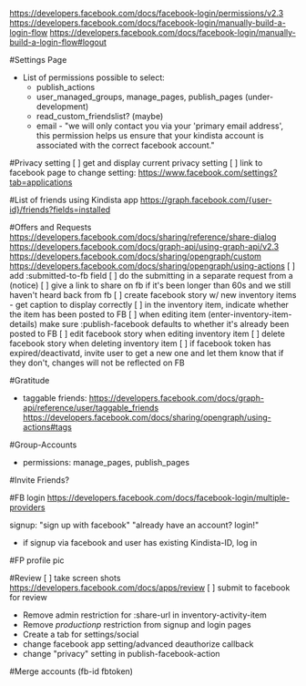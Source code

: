 https://developers.facebook.com/docs/facebook-login/permissions/v2.3
https://developers.facebook.com/docs/facebook-login/manually-build-a-login-flow
https://developers.facebook.com/docs/facebook-login/manually-build-a-login-flow#logout

#Settings Page
 - List of permissions possible to select:
   - publish_actions
    - user_managed_groups, manage_pages, publish_pages (under-development)
    - read_custom_friendslist? (maybe)
    - email - "we will only contact you via your 'primary email address',
               this permission helps us ensure that your kindista account
               is associated with the correct facebook account."

#Privacy setting
 [ ] get and display current privacy setting
 [ ] link to facebook page to change setting:
     https://www.facebook.com/settings?tab=applications

#List of friends using Kindista app
https://graph.facebook.com/{user-id}/friends?fields=installed

#Offers and Requests
https://developers.facebook.com/docs/sharing/reference/share-dialog
https://developers.facebook.com/docs/graph-api/using-graph-api/v2.3
https://developers.facebook.com/docs/sharing/opengraph/custom
https://developers.facebook.com/docs/sharing/opengraph/using-actions
[ ] add :submitted-to-fb field
[ ] do the submitting in a separate request from a (notice)
[ ] give a link to share on fb if it's been longer than 60s and we still haven't heard back from  fb
[ ] create facebook story w/ new inventory items
    - get caption to display correctly
[ ] in the inventory item, indicate whether the item has been posted to FB
[ ] when editing item (enter-inventory-item-details)  make sure :publish-facebook defaults to whether it's already been posted to FB
[ ] edit facebook story when editing inventory item
[ ] delete facebook story when deleting inventory item
[ ] if facebook token has expired/deactivatd, invite user to get a new one and let them know that if they don't, changes will not be reflected on FB

#Gratitude
  - taggable friends:
https://developers.facebook.com/docs/graph-api/reference/user/taggable_friends
https://developers.facebook.com/docs/sharing/opengraph/using-actions#tags


#Group-Accounts
- permissions:
    manage_pages, publish_pages

#Invite Friends?

#FB login
https://developers.facebook.com/docs/facebook-login/multiple-providers

signup: "sign up with facebook" "already have an account? login!"
  - if signup via facebook and user has existing Kindista-ID, log in

#FP profile pic

#Review
[ ] take screen shots
https://developers.facebook.com/docs/apps/review
[ ] submit to facebook for review

- Remove admin restriction for :share-url in inventory-activity-item
- Remove *productionp* restriction from signup and login pages
- Create a tab for settings/social
- change facebook app setting/advanced deauthorize callback
- change "privacy" setting in publish-facebook-action

#Merge accounts (fb-id fbtoken)

